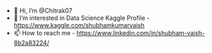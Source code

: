 - 👋 Hi, I’m @Chitrak07
- 👀 I’m interested in Data Science Kaggle Profile - 
           https://www.kaggle.com/shubhamkumarvaish
- 📫 How to reach me - https://www.linkedin.com/in/shubham-vaish-8b2a83224/

<!---
Chitrak07/Chitrak07 is a ✨ special ✨ repository because its `README.md` (this file) appears on your GitHub profile.
You can click the Preview link to take a look at your changes.
--->
